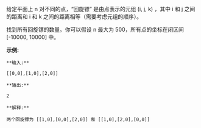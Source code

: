 给定平面上 n 对不同的点，“回旋镖” 是由点表示的元组 (i, j, k) ，其中 i 和 j 之间的距离和 i 和 k 之间的距离相等（需要考虑元组的顺序）。

找到所有回旋镖的数量。你可以假设 n 最大为 500，所有点的坐标在闭区间 [-10000, 10000] 中。

**示例:**
```
**输入:**

[[0,0],[1,0],[2,0]]

**输出:**

2

**解释:**

两个回旋镖为 [[1,0],[0,0],[2,0]] 和 [[1,0],[2,0],[0,0]]
```